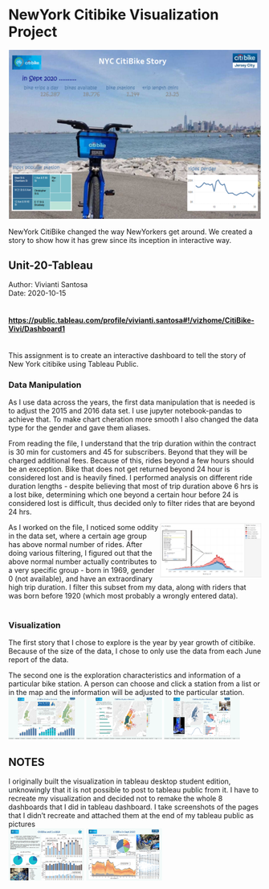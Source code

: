 # NewYork Citibike Visualization Project<br>
<img src="/images/Screenshot (215).png" width="1080"><br>

NewYork CitiBike changed the way NewYorkers get around. We created a story to show how it has grew since its inception in interactive way.<br>

## Unit-20-Tableau
Author: Vivianti Santosa <br>
Date: 2020-10-15 <br><br>

#### https://public.tableau.com/profile/vivianti.santosa#!/vizhome/CitiBike-Vivi/Dashboard1<br><br>

This assignment is to create an interactive dashboard to tell the story of New York citibike using Tableau Public. <br>

### Data Manipulation <br>
As I use data across the years, the first data manipulation that is needed is to adjust the 2015 and 2016 data set. I use jupyter notebook-pandas to achieve that. To make chart cheration more smooth I also changed the data type for the gender and gave them aliases. <br>

From reading the file, I understand that the trip duration within the contract is 30 min for customers and 45 for subscribers. Beyond that they will be charged additional fees. Because of this, rides beyond a few hours should be an exception. Bike that does not get returned beyond 24 hour is considered lost and is heavily fined. I performed analysis on different ride duration lengths - despite believing that most of trip duration above 6 hrs is a lost bike, determining which one beyond a certain hour before 24 is considered lost is difficult, thus decided only to filter rides that are beyond 24 hrs. <br>

<img align="right" src="/images/Screenshot (220).png" width="40%">
As I worked on the file, I noticed some oddity in the data set, where a certain age group has above normal number of rides. After doing various filtering, I figured out that the above normal number actually contributes to a very specific group - born in 1969, gender 0 (not available), and have an extraordinary high trip duration. I filter this subset from my data, along with riders that was born before 1920 (which most probably a wrongly entered data). <br>
<br>

### Visualization 

The first story that I chose to explore is the year by year growth of citibike. Because of the size of the data, I chose to only use the data from each June report of the data.<br>

The second one is the exploration characteristics and information of a particular bike station. A person can choose and click a station from a list or in the map and the information will be adjusted to the particular station.<br>
<img src="/images/Screenshot (216).png" width="30%">   <img src="/images/Screenshot (217).png" width="30%">   <img src="/images/Screenshot (218).png" width="30%"><br>


## NOTES 
I originally built the visualization in tableau desktop student edition, unknowingly that it is not possible to post to tableau public from it.  I have to recreate my visualization and decided not to remake the whole 8 dashboards that I did in tableau dashboard. I take screenshots of the pages that I didn’t recreate and attached them at the end of my tableau public as pictures<br>
<img src="/images/Screenshot (212).png" width="30%">   <img src="/images/Screenshot (205).png" width="30%"><br>

